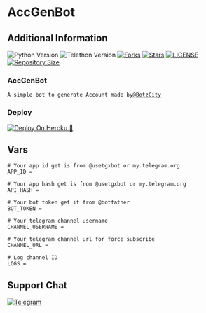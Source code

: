 # AccGenBot

## Additional Information
![Python Version](https://img.shields.io/badge/python-3.9.1-green?style=for-the-badge&logo=appveyor)
![Telethon Version](https://img.shields.io/badge/telethon-1.21.1-blue?style=for-the-badge&logo=appveyor)
[![Forks](https://img.shields.io/github/forks/BotzCity/AccGenBot?style=for-the-badge&logo=appveyor)](https://GitHub.com/BotzCity/AccGenBot/fork)
[![Stars](https://img.shields.io/github/stars/BotzCity/AccGenBot?style=for-the-badge&logo=appveyor)](https://GitHub.com/BotzCity/AccGenBot/stargazers)
[![LICENSE](https://img.shields.io/github/license/BotzCity/AccGenBot?style=for-the-badge&logo=appveyor)](https://GitHub.com/BotzCity/AccGenBot/license)
[![Repository Size](https://img.shields.io/github/repo-size/BotzCity/AccGenBot?style=for-the-badge&logo=appveyor)](https://GitHub.com/BotzCity/AccGenBot)




### AccGenBot
`A simple bot to generate Account made by`[`@BotzCity`](https://telegram.me/BotzCity)

### Deploy
[![Deploy On Heroku 📨](https://www.herokucdn.com/deploy/button.svg)](https://heroku.com/deploy)

## Vars
```
# Your app id get is from @usetgxbot or my.telegram.org
APP_ID =

# Your app hash get is from @usetgxbot or my.telegram.org
API_HASH =

# Your bot token get it from @botfather
BOT_TOKEN =

# Your telegram channel username
CHANNEL_USERNAME =

# Your telegram channel url for force subscribe
CHANNEL_URL =

# Log channel ID
LOGS =
```
## Support Chat
[![Telegram](https://img.shields.io/badge/BotzCityChat-1b77FF.svg?style=for-the-badge&logo=BotzCityChat)](https://t.me/BotzCityChat)
